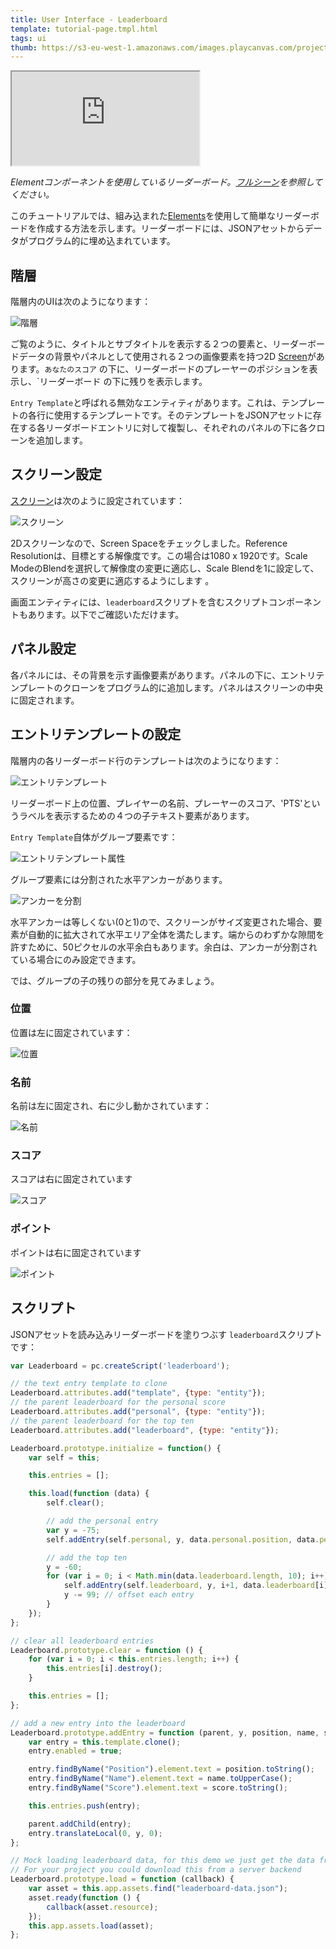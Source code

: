 ```yaml
---
title: User Interface - Leaderboard
template: tutorial-page.tmpl.html
tags: ui
thumb: https://s3-eu-west-1.amazonaws.com/images.playcanvas.com/projects/12/501980/2D16F7-image-75.jpg
---
```


<iframe src="https://playcanv.as/p/nbMbtAGH/"></iframe>

*Elementコンポーネントを使用しているリーダーボード。[フルシーン][1]を参照してください。*

このチュートリアルでは、組み込まれた[Elements][2]を使用して簡単なリーダーボードを作成する方法を示します。リーダーボードには、JSONアセットからデータがプログラム的に埋め込まれています。

## 階層

階層内のUIは次のようになります：

![階層][4]

ご覧のように、タイトルとサブタイトルを表示する２つの要素と、リーダーボードデータの背景やパネルとして使用される２つの画像要素を持つ2D [Screen][3]があります。`あなたのスコア` の下に、リーダーボードのプレーヤーのポジションを表示し、`リーダーボード の下に残りを表示します。

`Entry Template`と呼ばれる無効なエンティティがあります。これは、テンプレートの各行に使用するテンプレートです。そのテンプレートをJSONアセットに存在する各リーダボードエントリに対して複製し、それぞれのパネルの下に各クローンを追加します。

## スクリーン設定

[スクリーン][3]は次のように設定されています：

![スクリーン][5]

2Dスクリーンなので、Screen Spaceをチェックしました。Reference Resolutionは、目標とする解像度です。この場合は1080 x 1920です。Scale ModeのBlendを選択して解像度の変更に適応し、Scale Blendを1に設定して、スクリーンが高さの変更に適応するようにします 。 

画面エンティティには、`leaderboard`スクリプトを含むスクリプトコンポーネントもあります。以下でご確認いただけます。

## パネル設定

各パネルには、その背景を示す画像要素があります。パネルの下に、エントリテンプレートのクローンをプログラム的に追加します。パネルはスクリーンの中央に固定されます。

## エントリテンプレートの設定

階層内の各リーダーボード行のテンプレートは次のようになります：

![エントリテンプレート][6]

リーダーボード上の位置、プレイヤーの名前、プレーヤーのスコア、'PTS'というラベルを表示するための４つの子テキスト要素があります。

`Entry Template`自体がグループ要素です：

![エントリテンプレート属性][7]

グループ要素には分割された水平アンカーがあります。

![アンカーを分割][8]

水平アンカーは等しくない(0と1)ので、スクリーンがサイズ変更された場合、要素が自動的に拡大されて水平エリア全体を満たします。端からのわずかな隙間を許すために、50ピクセルの水平余白もあります。余白は、アンカーが分割されている場合にのみ設定できます。

では、グループの子の残りの部分を見てみましょう。

### 位置

位置は左に固定されています：

![位置][9]

### 名前

名前は左に固定され、右に少し動かされています：

![名前][10]

### スコア

スコアは右に固定されています

![スコア][11]

### ポイント

ポイントは右に固定されています

![ポイント][12]

## スクリプト

JSONアセットを読み込みリーダーボードを塗りつぶす `leaderboard`スクリプトです：

```javascript
var Leaderboard = pc.createScript('leaderboard');

// the text entry template to clone
Leaderboard.attributes.add("template", {type: "entity"});
// the parent leaderboard for the personal score
Leaderboard.attributes.add("personal", {type: "entity"});
// the parent leaderboard for the top ten
Leaderboard.attributes.add("leaderboard", {type: "entity"});

Leaderboard.prototype.initialize = function() {
    var self = this;

    this.entries = [];

    this.load(function (data) {
        self.clear();

        // add the personal entry
        var y = -75;
        self.addEntry(self.personal, y, data.personal.position, data.personal.name, data.personal.score);

        // add the top ten
        y = -60;
        for (var i = 0; i < Math.min(data.leaderboard.length, 10); i++) {
            self.addEntry(self.leaderboard, y, i+1, data.leaderboard[i].name, data.leaderboard[i].score);
            y -= 99; // offset each entry
        }
    });
};

// clear all leaderboard entries
Leaderboard.prototype.clear = function () {
    for (var i = 0; i < this.entries.length; i++) {
        this.entries[i].destroy();
    }

    this.entries = [];
};

// add a new entry into the leaderboard
Leaderboard.prototype.addEntry = function (parent, y, position, name, score) {
    var entry = this.template.clone();
    entry.enabled = true;

    entry.findByName("Position").element.text = position.toString();
    entry.findByName("Name").element.text = name.toUpperCase();
    entry.findByName("Score").element.text = score.toString();

    this.entries.push(entry);

    parent.addChild(entry);
    entry.translateLocal(0, y, 0);
};

// Mock loading leaderboard data, for this demo we just get the data from a JSON file in the project
// For your project you could download this from a server backend
Leaderboard.prototype.load = function (callback) {
    var asset = this.app.assets.find("leaderboard-data.json");
    asset.ready(function () {
        callback(asset.resource);
    });
    this.app.assets.load(asset);
};

```

[1]: https://playcanvas.com/editor/scene/547907
[2]: /user-manual/user-interface/elements/
[3]: /user-manual/user-interface/screens/
[4]: /images/tutorials/ui/leaderboard/hierarchy.png
[5]: /images/tutorials/ui/leaderboard/screen.png
[6]: /images/tutorials/ui/leaderboard/template.png
[7]: /images/tutorials/ui/leaderboard/group.png
[8]: /images/tutorials/ui/leaderboard/split-anchors.png
[9]: /images/tutorials/ui/leaderboard/position.png
[10]: /images/tutorials/ui/leaderboard/name.png
[11]: /images/tutorials/ui/leaderboard/score.png
[12]: /images/tutorials/ui/leaderboard/pts.png

